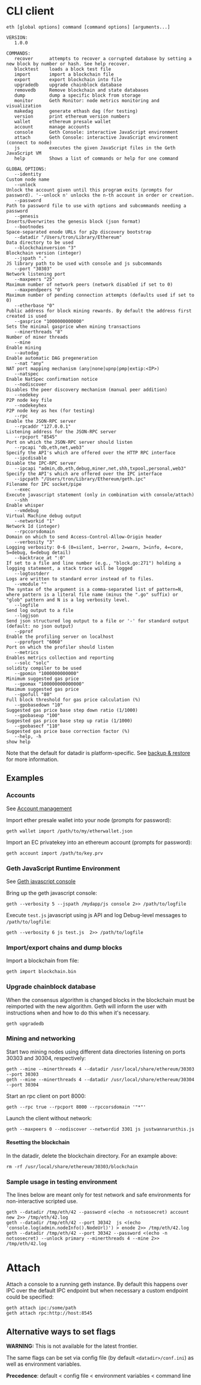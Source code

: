 # CLI client

```
eth [global options] command [command options] [arguments...]

VERSION:
   1.0.0

COMMANDS:
   recover      attempts to recover a corrupted database by setting a new block by number or hash. See help recover.
   blocktest    loads a block test file
   import       import a blockchain file
   export       export blockchain into file
   upgradedb    upgrade chainblock database
   removedb     Remove blockchain and state databases
   dump         dump a specific block from storage
   monitor      Geth Monitor: node metrics monitoring and visualization
   makedag      generate ethash dag (for testing)
   version      print ethereum version numbers
   wallet       ethereum presale wallet
   account      manage accounts
   console      Geth Console: interactive JavaScript environment
   attach       Geth Console: interactive JavaScript environment (connect to node)
   js           executes the given JavaScript files in the Geth JavaScript VM
   help         Shows a list of commands or help for one command

GLOBAL OPTIONS:
   --identity                                                           Custom node name
   --unlock                                                             Unlock the account given until this program exits (prompts for password). '--unlock n' unlocks the n-th account in order or creation.
   --password                                                           Path to password file to use with options and subcommands needing a password
   --genesis                                                            Inserts/Overwrites the genesis block (json format)
   --bootnodes                                                          Space-separated enode URLs for p2p discovery bootstrap
   --datadir "/Users/tron/Library/Ethereum"                             Data directory to be used
   --blockchainversion "3"                                              Blockchain version (integer)
   --jspath "."                                                         JS library path to be used with console and js subcommands
   --port "30303"                                                       Network listening port
   --maxpeers "25"                                                      Maximum number of network peers (network disabled if set to 0)
   --maxpendpeers "0"                                                   Maximum number of pending connection attempts (defaults used if set to 0)
   --etherbase "0"                                                      Public address for block mining rewards. By default the address first created is used
   --gasprice "1000000000000"                                           Sets the minimal gasprice when mining transactions
   --minerthreads "8"                                                   Number of miner threads
   --mine                                                               Enable mining
   --autodag                                                            Enable automatic DAG pregeneration
   --nat "any"                                                          NAT port mapping mechanism (any|none|upnp|pmp|extip:<IP>)
   --natspec                                                            Enable NatSpec confirmation notice
   --nodiscover                                                         Disables the peer discovery mechanism (manual peer addition)
   --nodekey                                                            P2P node key file
   --nodekeyhex                                                         P2P node key as hex (for testing)
   --rpc                                                                Enable the JSON-RPC server
   --rpcaddr "127.0.0.1"                                                Listening address for the JSON-RPC server
   --rpcport "8545"                                                     Port on which the JSON-RPC server should listen
   --rpcapi "db,eth,net,web3"                                           Specify the API's which are offered over the HTTP RPC interface
   --ipcdisable                                                         Disable the IPC-RPC server
   --ipcapi "admin,db,eth,debug,miner,net,shh,txpool,personal,web3"     Specify the API's which are offered over the IPC interface
   --ipcpath "/Users/tron/Library/Ethereum/geth.ipc"                    Filename for IPC socket/pipe
   --exec                                                               Execute javascript statement (only in combination with console/attach)
   --shh                                                                Enable whisper
   --vmdebug                                                            Virtual Machine debug output
   --networkid "1"                                                      Network Id (integer)
   --rpccorsdomain                                                      Domain on which to send Access-Control-Allow-Origin header
   --verbosity "3"                                                      Logging verbosity: 0-6 (0=silent, 1=error, 2=warn, 3=info, 4=core, 5=debug, 6=debug detail)
   --backtrace_at ":0"                                                  If set to a file and line number (e.g., "block.go:271") holding a logging statement, a stack trace will be logged
   --logtostderr                                                        Logs are written to standard error instead of to files.
   --vmodule ""                                                         The syntax of the argument is a comma-separated list of pattern=N, where pattern is a literal file name (minus the ".go" suffix) or "glob" pattern and N is a log verbosity level.
   --logfile                                                            Send log output to a file
   --logjson                                                            Send json structured log output to a file or '-' for standard output (default: no json output)
   --pprof                                                              Enable the profiling server on localhost
   --pprofport "6060"                                                   Port on which the profiler should listen
   --metrics                                                            Enables metrics collection and reporting
   --solc "solc"                                                        solidity compiler to be used
   --gpomin "1000000000000"                                             Minimum suggested gas price
   --gpomax "100000000000000"                                           Maximum suggested gas price
   --gpofull "80"                                                       Full block threshold for gas price calculation (%)
   --gpobasedown "10"                                                   Suggested gas price base step down ratio (1/1000)
   --gpobaseup "100"                                                    Suggested gas price base step up ratio (1/1000)
   --gpobasecf "110"                                                    Suggested gas price base correction factor (%)
   --help, -h                                                           show help
```

Note that the default for datadir is platform-specific. See [backup & restore](https://github.com/ethereum/go-ethereum/wiki/Backup-&-restore) for more information.

## Examples

### Accounts
See [Account management](https://github.com/ethereum/go-ethereum/wiki/Managing-your-accounts)

Import ether presale wallet into your node (prompts for password):

    geth wallet import /path/to/my/etherwallet.json

Import an EC privatekey into an ethereum account (prompts for password):

    geth account import /path/to/key.prv

### Geth JavaScript Runtime Environment 

See [Geth javascript console](https://github.com/ethereum/go-ethereum/wiki/JavaScript-Console)

Bring up the geth javascript console:

    geth --verbosity 5 --jspath /mydapp/js console 2>> /path/to/logfile

Execute `test.js` javascript using js API and log Debug-level messages to `/path/to/logfile`:

    geth --verbosity 6 js test.js  2>> /path/to/logfile

### Import/export chains and dump blocks

Import a blockchain from file:

    geth import blockchain.bin

### Upgrade chainblock database

When the consensus algorithm is changed blocks in the blockchain must be reimported with the new algorithm. Geth will inform the user with instructions when and how to do this when it's necessary.

    geth upgradedb

### Mining and networking

Start two mining nodes using different data directories listening on ports 30303 and 30304, respectively:

    geth --mine --minerthreads 4 --datadir /usr/local/share/ethereum/30303 --port 30303
    geth --mine --minerthreads 4 --datadir /usr/local/share/ethereum/30304 --port 30304
    
Start an rpc client on port 8000:

    geth --rpc true --rpcport 8000 --rpccorsdomain '"*"'

Launch the client without network:

    geth --maxpeers 0 --nodiscover --networdid 3301 js justwannarunthis.js

#### Resetting the blockchain

In the datadir, delete the blockchain directory.  For an example above:

    rm -rf /usr/local/share/ethereum/30303/blockchain

### Sample usage in testing environment

The lines below are meant only for test network and safe environments for non-interactive scripted use.

```
geth --datadir /tmp/eth/42 --password <(echo -n notsosecret) account new 2>> /tmp/eth/42.log
geth --datadir /tmp/eth/42 --port 30342  js <(echo 'console.log(admin.nodeInfo().NodeUrl)') > enode 2>> /tmp/eth/42.log
geth --datadir /tmp/eth/42 --port 30342 --password <(echo -n notsosecret) --unlock primary --minerthreads 4 --mine 2>> /tmp/eth/42.log
```

# Attach
Attach a console to a running geth instance. By default this happens over IPC over the default IPC endpoint but when necessary a custom endpoint could be specified:

```
geth attach ipc:/some/path
geth attach rpc:http://host:8545
```

## Alternative ways to set flags

**WARNING:** This is not available for the latest frontier.

The same flags can be set via config file (by default `<datadir>/conf.ini`) as well as environment variables. 

**Precedence**: default < config file < environment variables < command line